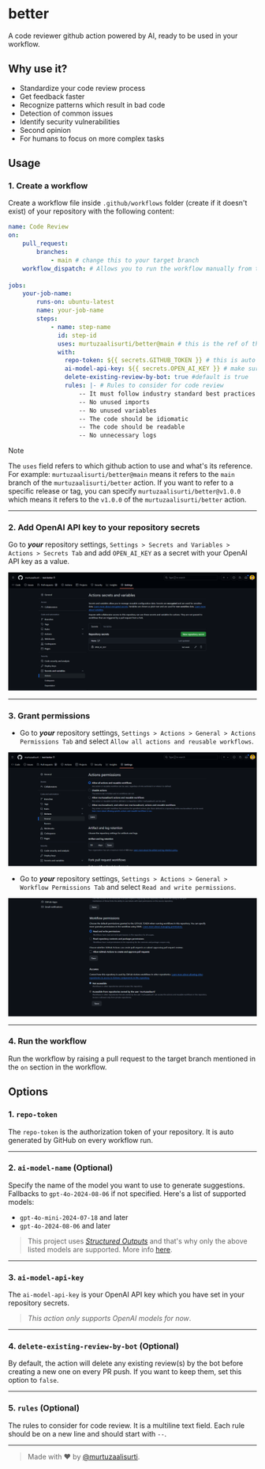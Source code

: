 # better

A code reviewer github action powered by AI, ready to be used in your workflow.

## Why use it?

- Standardize your code review process
- Get feedback faster
- Recognize patterns which result in bad code
- Detection of common issues
- Identify security vulnerabilities
- Second opinion
- For humans to focus on more complex tasks

## Usage

### 1. Create a workflow

Create a workflow file inside `.github/workflows` folder (create if it doesn't exist) of your repository with the following content:

```yaml
name: Code Review
on:
    pull_request:
        branches:
            - main # change this to your target branch
    workflow_dispatch: # Allows you to run the workflow manually from the Actions tab

jobs:
    your-job-name:
        runs-on: ubuntu-latest
        name: your-job-name
        steps:
            - name: step-name
              id: step-id
              uses: murtuzaalisurti/better@main # this is the ref of the github action - https://docs.github.com/en/actions/writing-workflows/workflow-syntax-for-github-actions#jobsjob_iduses
              with:
                repo-token: ${{ secrets.GITHUB_TOKEN }} # this is auto generated
                ai-model-api-key: ${{ secrets.OPEN_AI_KEY }} # make sure to set this in your repository secrets - /settings/secrets/actions (Settings > Secrets and Variables > Actions > Secrets Tab)
                delete-existing-review-by-bot: true #default is true
                rules: |- # Rules to consider for code review
                    -- It must follow industry standard best practices
                    -- No unused imports
                    -- No unused variables
                    -- The code should be idiomatic
                    -- The code should be readable
                    -- No unnecessary logs

```

> [!NOTE]
> The `uses` field refers to which github action to use and what's its reference. For example: `murtuzaalisurti/better@main` means it refers to the `main` branch of the `murtuzaalisurti/better` action. If you want to refer to a specific release or tag, you can specify `murtuzaalisurti/better@v1.0.0` which means it refers to the `v1.0.0` of the `murtuzaalisurti/better` action.

---

### 2. Add OpenAI API key to your repository secrets

Go to ***your*** repository settings, `Settings > Secrets and Variables > Actions > Secrets Tab` and add `OPEN_AI_KEY` as a secret with your OpenAI API key as a value.

![repo-settings-page](../assets/repo-settings-page.png)

---

### 3. Grant permissions

- Go to ***your*** repository settings, `Settings > Actions > General > Actions Permissions Tab` and select `Allow all actions and reusable workflows`.

![repo-settings-permissions-actions](../assets/repo-settings-permissions-actions.png)

- Go to ***your*** repository settings, `Settings > Actions > General > Workflow Permissions Tab` and select `Read and write permissions`.

![repo-settings-workflow](../assets/repo-settings-workflow.png)

---

### 4. Run the workflow

Run the workflow by raising a pull request to the target branch mentioned in the `on` section in the workflow.

## Options

### 1. `repo-token`

The `repo-token` is the authorization token of your repository. It is auto generated by GitHub on every workflow run.

---

### 2. `ai-model-name` (Optional)

Specify the name of the model you want to use to generate suggestions. Fallbacks to `gpt-4o-2024-08-06` if not specified. Here's a list of supported models:

- `gpt-4o-mini-2024-07-18` and later
- `gpt-4o-2024-08-06` and later

> This project uses [*Structured Outputs*](https://platform.openai.com/docs/guides/structured-outputs/supported-models) and that's why only the above listed models are supported. More info [here](https://platform.openai.com/docs/models).

---

### 3. `ai-model-api-key`

The `ai-model-api-key` is your OpenAI API key which you have set in your repository secrets.

> *This action only supports OpenAI models for now*.

---

### 4. `delete-existing-review-by-bot` (Optional)

By default, the action will delete any existing review(s) by the bot before creating a new one on every PR push. If you want to keep them, set this option to `false`.

---

### 5. `rules` (Optional)

The rules to consider for code review. It is a multiline text field. Each rule should be on a new line and should start with `--`.

---

> Made with ❤️ by [@murtuzaalisurti](https://github.com/murtuzaalisurti).
